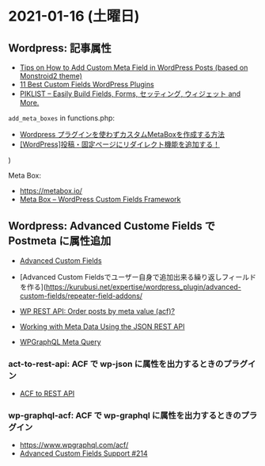 # 2021-01-16 (土曜日)

## Wordpress: 記事属性

- [Tips on How to Add Custom Meta Field in WordPress Posts (based on Monstroid2 theme)](https://zemez.io/display-meta-fields-content-custom-posts-elementor-posts-based-monstroid2/)
- [11 Best Custom Fields WordPress Plugins](https://www.begindot.com/best-custom-fields-wordpress-plugins/)
- [PIKLIST – Easily Build Fields, Forms, セッティング, ウィジェット and More.](https://ja.wordpress.org/plugins/piklist/)

`add_meta_boxes` in functions.php:

- [Wordpress プラグインを使わずカスタムMetaBoxを作成する方法](https://qiita.com/takeshi_du/items/a4887307ac6cb24d2823)
- [[WordPress]投稿・固定ページにリダイレクト機能を追加する！](https://qiita.com/hirokik-0076/items/5578821890bcef39b906)

)

Meta Box:

- https://metabox.io/
- [Meta Box – WordPress Custom Fields Framework](https://ja.wordpress.org/plugins/meta-box/)


## Wordpress: Advanced Custome Fields で Postmeta に属性追加

- [Advanced Custom Fields](https://ja.wordpress.org/plugins/advanced-custom-fields/)
- [Advanced Custom Fieldsでユーザー自身で追加出来る繰り返しフィールドを作る](https://kurubusi.net/expertise/wordpress_plugin/advanced-custom-fields/repeater-field-addons/

- [WP REST API: Order posts by meta value (acf)?](https://wordpress.stackexchange.com/questions/251037/wp-rest-api-order-posts-by-meta-value-acf)
- [Working with Meta Data Using the JSON REST API](https://torquemag.io/2014/09/working-meta-data-using-json-rest-api/)
- [WPGraphQL Meta Query](https://www.wpgraphql.com/extenstion-plugins/wpgraphql-meta-query/)

### act-to-rest-api: ACF で wp-json に属性を出力するときのプラグイン

- [ACF to REST API](https://nl.wordpress.org/plugins/acf-to-rest-api/)

### wp-graphql-acf: ACF で wp-graphql に属性を出力するときのプラグイン

- https://www.wpgraphql.com/acf/
- [Advanced Custom Fields Support #214](https://github.com/wp-graphql/wp-graphql/issues/214)
